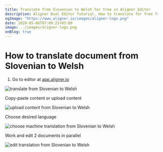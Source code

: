 ```yaml
---
title: Translate from Slovenian to Welsh for free in Aligner Editor
description: Aligner Dual Editor Tutorial. How to translate for free from Slovenian to Welsh. Aligner is multilingual document management platform. 
ogImage: "https://www.aligner.io/images/aligner-logo.png"
date: 2020-05-06T07:09:21+03:00
image: ../images/aligner-logo.png
onBlog: true
---
```


# How to translate document from Slovenian to Welsh

1. Go to editor at [app.aligner.io](https://app.aligner.io "Aligner App web page")

![translate from Slovenian to Welsh](../aligner-blank-editor.png "translate from Slovenian to Welsh")

Copy-paste content or upload content

![upload content from Slovenian to Welsh](../aligner-uploaded-document.png "upload content from Slovenian to Welsh")

Choose desired language

![choose machine translation from Slovenian to Welsh](../aligner-language-dropdown.png "choose machine translation from Slovenian to Welsh")

Work and edit 2 documents in parallel

![edit translation from Slovenian to Welsh](../aligner-double-sitded-editor.png "edit translation from Slovenian to Welsh")

